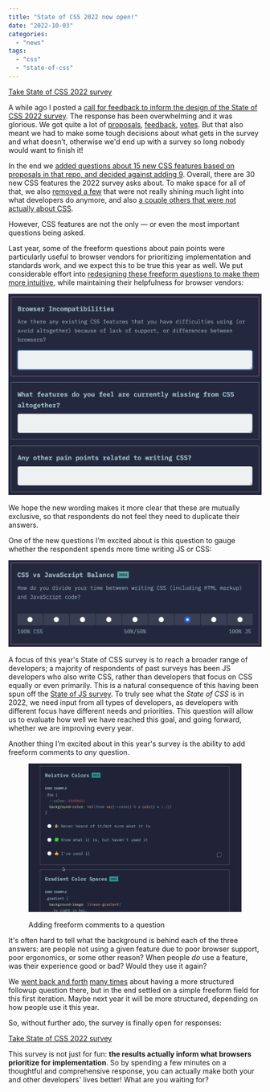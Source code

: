 ```yaml
---
title: "State of CSS 2022 now open!"
date: "2022-10-03"
categories:
  - "news"
tags:
  - "css"
  - "state-of-css"
---
```


[Take State of CSS 2022 survey](https://survey.devographics.com/survey/state-of-css/2022?source=leaverou)

A while ago I posted a [call for feedback to inform the design of the State of CSS 2022 survey](https://lea.verou.me/2022/07/help-design-the-state-of-css-survey-2022/). The response has been overwhelming and it was glorious. We got quite a lot of [proposals](https://github.com/Devographics/surveys/issues?q=is%3Aissue+is%3Aopen+sort%3Aupdated-desc), [feedback](https://github.com/Devographics/surveys/issues?q=is%3Aissue+is%3Aopen+sort%3Aupdated-desc), [votes](https://projects.verou.me/mavoice/?repo=devographics/surveys&labels=State%20of%20CSS%202022). But that also meant we had to make some tough decisions about what gets in the survey and what doesn’t, otherwise we'd end up with a survey so long nobody would want to finish it!

In the end we [added questions about 15 new CSS features based on proposals in that repo, and decided against adding 9](https://github.com/orgs/Devographics/projects/1/views/1). Overall, there are 30 new CSS features the 2022 survey asks about. To make space for all of that, we also [removed a few](https://github.com/Devographics/surveys/issues/37) that were not really shining much light into what developers do anymore, and also [a couple others that were not actually about CSS](https://github.com/Devographics/surveys/issues/11).

However, CSS features are not the only — or even the most important questions being asked.

Last year, some of the freeform questions about pain points were particularly useful to browser vendors for prioritizing implementation and standards work, and we expect this to be true this year as well. We put considerable effort into [redesigning these freeform questions to make them more intuitive](https://github.com/Devographics/surveys/issues/36), while maintaining their helpfulness for browser vendors:

![](images/image-3.png)

We hope the new wording makes it more clear that these are mutually exclusive, so that respondents do not feel they need to duplicate their answers.

One of the new questions I’m excited about is this question to gauge whether the respondent spends more time writing JS or CSS:

![](images/image-1.png)

A focus of this year's State of CSS survey is to reach a broader range of developers; a majority of respondents of past surveys has been JS developers who also write CSS, rather than developers that focus on CSS equally or even primarily. This is a natural consequence of this having been spun off the [State of JS survey](https://stateofjs.com/en-us/). To truly see what the _State of CSS_ is in 2022, we need input from all types of developers, as developers with different focus have different needs and priorities. This question will allow us to evaluate how well we have reached this goal, and going forward, whether we are improving every year.

Another thing I’m excited about in this year's survey is the ability to add freeform comments to _any_ question.

<figure>

![](images/comments.gif)
<figcaption>Adding freeform comments to a question</figcaption>

</figure>



It's often hard to tell what the background is behind each of the three answers: are people not using a given feature due to poor browser support, poor ergonomics, or some other reason? When people _do_ use a feature, was their experience good or bad? Would they use it again?

We [went back and forth](https://github.com/Devographics/surveys/issues/41) [many times](https://github.com/Devographics/Monorepo/issues/99) about having a more structured followup question there, but in the end settled on a simple freeform field for this first iteration. Maybe next year it will be more structured, depending on how people use it this year.

So, without further ado, the survey is finally open for responses:

[Take State of CSS 2022 survey](https://survey.devographics.com/survey/state-of-css/2022?source=leaverou)

This survey is not just for fun: **the results actually inform what browsers prioritize for implementation**. So by spending a few minutes on a thoughtful and comprehensive response, you can actually make both your and other developers' lives better! What are you waiting for?

